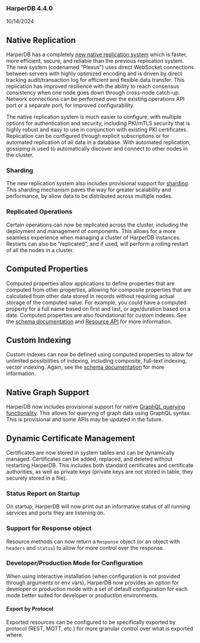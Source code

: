 ### HarperDB 4.4.0
10/14/2024

## Native Replication
HarperDB has a completely [new native replication system](../../../developers/replication/README.md) which is faster, more efficient, secure, and reliable than the previous replication system. The new system (codenamed "Plexus") uses direct WebSocket connections between servers with highly optimized encoding and is driven by direct tracking audit/transaction log for efficient and flexible data transfer. This replication has improved resilience with the ability to reach consensus consistency when one node goes down through cross-node catch-up. Network connections can be performed over the existing operations API port or a separate port, for improved configurability.

The native replication system is much easier to configure, with multiple options for authentication and security, including PKI/mTLS security that is highly robust and easy to use in conjunction with existing PKI certificates. Replication can be configured through explicit subscriptions or for automated replication of all data in a database. With automated replication, gossiping is used to automatically discover and connect to other nodes in the cluster.

### Sharding
The new replication system also includes provisional support for [sharding](../../../developers/replication/sharding.md). This sharding mechanism paves the way for greater scalability and performance, by allow data to be distributed across multiple nodes.

### Replicated Operations
Certain operations can now be replicated across the cluster, including the deployment and management of components. This allows for a more seamless experience when managing a cluster of HarperDB instances. Restarts can also be "replicated", and if used, will perform a rolling restart of all the nodes in a cluster.

## Computed Properties
Computed properties allow applications to define properties that are computed from other properties, allowing for composite properties that are calculated from other data stored in records without requiring actual storage of the computed value. For example, you could have a computed property for a full name based on first and last, or age/duration based on a date. Computed properties are also foundational for custom indexes. See the [schema documentation](../../developers/applications/defining-schemas.md) and [Resource API](../../reference/resource.md) for more information.

## Custom Indexing
Custom indexes can now be defined using computed properties to allow for unlimited possibilities of indexing, including composite, full-text indexing, vector indexing. Again, see the [schema documentation](../../developers/applications/defining-schemas.md) for more information.

## Native Graph Support
HarperDB now includes provisional support for native [GraphQL querying functionality](../../reference/graphql.md). This allows for querying of graph data using GraphQL syntax. This is provisional and some APIs may be updated in the future.

## Dynamic Certificate Management
Certificates are now stored in system tables and can be dynamically managed. Certificates can be added, replaced, and deleted without restarting HarperDB. This includes both standard certificates and certificate authorities, as well as private keys (private keys are not stored in table, they securely stored in a file).

### Status Report on Startup
On startup, HarperDB will now print out an informative status of all running services and ports they are listening on.

### Support for Response object
Resource methods can now return a `Response` object (or an object with `headers` and `status`) to allow for more control over the response.

### Developer/Production Mode for Configuration
When using interactive installation (when configuration is not provided through arguments or env vars), HarperDB now provides an option for developer or production mode with a set of default configuration for each mode better suited for developer or production environments.

#### Export by Protocol
Exported resources can be configured to be specifically exported by protocol (REST, MQTT, etc.) for more granular control over what is exported where.

